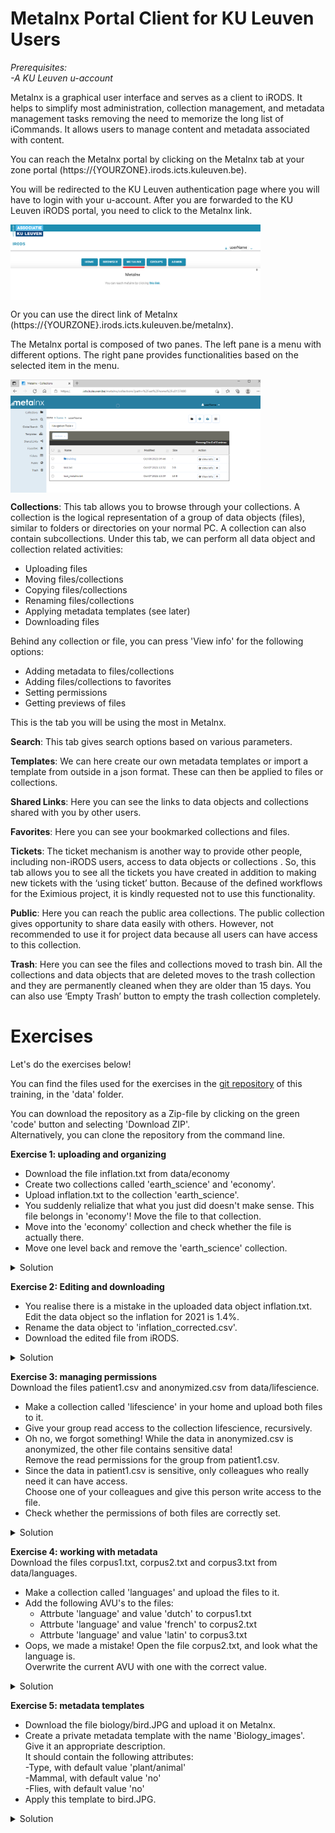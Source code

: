 # Metalnx Portal Client for KU Leuven Users

*Prerequisites:*  
*-A KU Leuven u-account*  

Metalnx is a graphical user interface and serves as a client to iRODS. It helps to simplify most administration, collection management, and metadata management tasks removing the need to memorize the long list of iCommands. It allows users to manage content and metadata associated with content.

You can reach the Metalnx portal by clicking on the Metalnx tab at your zone portal (https://{YOURZONE}.irods.icts.kuleuven.be).

You will be redirected to the KU Leuven authentication page where you will have to login with your u-account. After you are forwarded to the KU Leuven iRODS portal, you need to click to the Metalnx link.

<img align="center" src="img/metalnx-go.png" width="400px">

Or you can use the direct link of Metalnx (https://{YOURZONE}.irods.icts.kuleuven.be/metalnx).

The Metalnx portal is composed of two panes. The left pane is a menu with different options. The right pane provides functionalities based on the selected item in the menu.

<img align="center" src="img/metalnx_general.png" width="400px">

**Collections**: This tab allows you to browse through your collections. A collection is the logical representation of a group of data objects (files), similar to folders or directories on your normal PC. A collection can also contain subcollections. Under this tab, we can perform all data object and collection related activities:
 
- Uploading files  
- Moving files/collections  
- Copying files/collections  
- Renaming files/collections  
- Applying metadata templates (see later)  
- Downloading files  

Behind any collection or file, you can press 'View info' for the following options:

- Adding metadata to files/collections  
- Adding files/collections to favorites  
- Setting permissions  
- Getting previews of files  

This is the tab you will be using the most in Metalnx.

**Search**: This tab gives search options based on various parameters.

**Templates**: We can here create our own metadata templates or import a template from outside in a json format. These can then be applied to files or collections.

**Shared Links**: Here you can see the links to data objects and collections shared with you by other users.

**Favorites**: Here you can see your bookmarked collections and files.

**Tickets**: The ticket mechanism is another way to provide other people, including non-iRODS users, access to data objects  or collections . So, this tab allows you to see all the tickets you have created in addition to making new tickets with the ‘using ticket’ button. Because of the defined workflows for the Eximious project, it is kindly requested not to use this functionality.

**Public**: Here you can reach the public area collections. The public collection gives opportunity to share data easily with others. However, not recommended to use it for project data because all users can have access to this collection.

**Trash**: Here you can see the files and collections moved to trash bin. All the collections and data objects that are deleted moves to the trash collection and they are permanently cleaned when they are older than 15 days. You can also use ‘Empty Trash’ button to empty the trash collection completely.

#  Exercises

Let's do the exercises below! 


You can find the files used for the exercises in the [git repository](https://github.com/hpcleuven/KULeuven-iRODS-User-Training) of this training, in the 'data' folder. 

You can download the repository as a Zip-file by clicking on the green 'code' button and selecting 'Download ZIP'.   
Alternatively, you can clone the repository from the command line.  


**Exercise 1: uploading and organizing**

- Download the file inflation.txt from data/economy
- Create two collections called 'earth_science' and 'economy'.
- Upload inflation.txt to the collection 'earth_science'.
- You suddenly relialize that what you just did doesn't make sense. This file belongs in 'economy'! Move the file to that collection.
- Move into the 'economy' collection and check whether the file is actually there.
- Move one level back and remove the 'earth_science' collection.



<details>   
  <summary>Solution</summary> 

You start this exercise in the 'collections' tab.  
- Use the 'create collection' button to create the collection 'earth_science'.    
  This is the first of the four buttons on the upper right corner of the screen.     
  Make the collection 'economy' in the same way.    
- Click on the newly made 'earth_science' collection.  
- Click on the upload button (third of the four buttons in the upper right corner).    
  In the popup that opens, you can search the inflation.txt file on your local pc.  
- Click on the tickbox next to inflation.txt. From the action menu, select 'move'.  
  In the popup that appears, select your home collection, then 'economy'. Click the 'move' button.
- Click on 'home' just above the navigation tool. 
- Click on the tickbox next to the 'earth_science' and choose 'delete' from the action menu.


</details>       

  
**Exercise 2: Editing and downloading**

- You realise there is a mistake in the uploaded data object inflation.txt. 
  Edit the data object so the inflation for 2021 is 1.4%. 
- Rename the data object to 'inflation_corrected.csv'.
- Download the edited file from iRODS.


<details>
    <summary>Solution</summary>
You start this exercise in the 'collections' tab.  

- Go to the economy folder and click on 'view info' next to inflation.txt. 
- Click the 'preview' tab. There, you can edit the file and save your changes.
- Select 'rename' on the action dropdown, and type 'inflation_corrected.csv'.
- Click on the download button (rightmost button in the top right corner).

</details>

**Exercise 3: managing permissions**  
Download the files patient1.csv and anonymized.csv from data/lifescience.  

- Make a collection called 'lifescience' in your home and upload both files to it.
- Give your group read access to the collection lifescience, recursively.
- Oh no, we forgot something! While the data in anonymized.csv is anonymized, the other file contains sensitive data!  
  Remove the read permissions for the group from patient1.csv.
- Since the data in patient1.csv is sensitive, only colleagues who really need it can have access.   
  Choose one of your colleagues and give this person write access to the file.
- Check whether the permissions of both files are correctly set.


<details>
    <summary>Solution</summary>
You start this exercise in the 'collections' tab.  

- Use the 'create collection' button to create the collection 'lifescience'.    
  This is the first of the four buttons on the upper right corner of the screen.
- Click on the collection 'lifescience'.
- Use the upload button (third of the four buttons in the upper right corner) to upload both files.
- Click on the 'info' button (second of the four buttons in the upper right corner). This will bring you to the info page of the collection you are currently in.  
- Select the permissions tab, click on the '+permissions' button and give your group read permissions. Be sure to tick the box 'Apply to subcollections and files'.

- Go back to your home collection, and then to the lifescience collection. Click on the button 'view info' next to patient1.csv.
- Go to the permissions tab. You should see here that your group has read permissions. Set these to 'none'
- Click on the '+permissions' button and give a colleague write permissions. This should appear in the list of permissions.
- Go back to the lifescience collection, click on 'view info' next to anonymized.csv, and click on the permissions tab. Your group should still have read access.  



</details>


**Exercise 4: working with metadata**  
Download the files corpus1.txt, corpus2.txt and corpus3.txt from data/languages.  
- Make a collection called 'languages' and upload the files to it.
- Add the following AVU's to the files:
    - Attrbute 'language' and value 'dutch' to corpus1.txt
    - Attrbute 'language' and value 'french' to corpus2.txt
    - Attrbute 'language' and value 'latin' to corpus3.txt
- Oops, we made a mistake! Open the file corpus2.txt, and look what the language is.   
  Overwrite the current AVU with one with the correct value.


<details>
    <summary>Solution</summary>
    
You start this exercise in the 'collections' tab.  

- Use the 'create collection' button to create the collection 'languages'.      
  This is the first of the four buttons on the upper right corner of the screen.  
- Click on the languages collection.  
- Use the upload button (third of the four buttons in the upper right corner) to upload the three files.  
- Repeat the following steps for each of the files:  
    - Click on the 'view info' icon next to the file.
    - Click on the 'metadata' tab.
    - Click on the '+metadata' button, fill in the fields, and click 'save'.
    - Go back to the languages collection.
- Go back to the 'view info' page of corpus2.txt.  
  Click on the 'preview' tab to see which language corpus2.txt is written in (English).  
  On the metadata tab, you'll see the avu 'Language: French'.   
  Click on the 'edit' button to change this to 'English' and then save.


</details>

**Exercise 5: metadata templates**

- Download the file biology/bird.JPG and upload it on Metalnx.  
- Create a private metadata template with the name 'Biology_images'. Give it an appropriate description.  
  It should contain the following attributes:  
    -Type, with default value 'plant/animal'  
    -Mammal, with default value 'no'  
    -Flies, with default value 'no'   
- Apply this template to bird.JPG.   



<details>
    <summary>Solution</summary>
You start this exercise in the 'collections' tab.  

- Use the upload button (third of the four buttons in the upper right corner) to upload bird.JPG.
- Go to the 'Templates' tab and click on 'add template'.
- Give in the name 'Biology_images_<your_name>', a short description, and set Access to 'private'.
- Click on the '+metadata' button to add the three AVU's. You can leave the unit fields blank.
- Go to the collections tab. Check the tickbox next to bird.jpg and select 'apply template' on the action menu. 
- Select the newly made biology template. 
- Switch the value of 'flies' to 'yes' and the value of 'type' to 'animal'. 
- You can select the 'view info' button next to bird.jpg to see the added metadata.

</details>